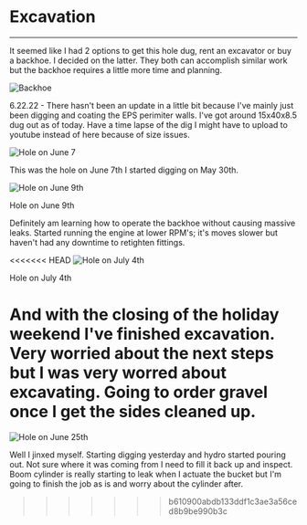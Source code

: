 # Excavation
----

It seemed like I had 2 options to get this hole dug, rent an excavator or buy a backhoe. I decided on the latter. They both can accomplish similar work but the backhoe requires a little more time and planning.

![Backhoe](../images/backhoe.jpg)

6.22.22 - There hasn't been an update in a little bit because I've mainly just been digging and coating the EPS perimiter walls. I've got around 15x40x8.5 dug out as of today. Have a time lapse of the dig I might have to upload to youtube instead of here because of size issues. 

![Hole on June 7](../images/hole1.jpg)

This was the hole on June 7th I started digging on May 30th.

![Hole on June 9th](../images/hole2.jpg)

Hole on June 9th

Definitely am learning how to operate the backhoe without causing massive leaks. Started running the engine at lower RPM's; it's moves slower but haven't had any downtime to retighten fittings.

<<<<<<< HEAD
![Hole on July 4th](../images/july4.jpg)

Hole on July 4th

And with the closing of the holiday weekend I've finished excavation. Very worried about the next steps but I was very worred about excavating. Going to order gravel once I get the sides cleaned up.
=======
![Hole on June 25th](../images/hole3.jpg)

Well I jinxed myself. Starting digging yesterday and hydro started pouring out. Not sure where it was coming from I need to fill it back up and inspect. Boom cylinder is really starting to leak when I actuate the bucket but I'm going to finish the job as is and worry about the cylinder after. 
>>>>>>> b610900abdb133ddf1c3ae3a56ced8b9be990b3c
